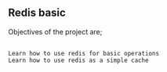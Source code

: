 ## Redis basic

Objectives of the project are;
##
    Learn how to use redis for basic operations
    Learn how to use redis as a simple cache
##
